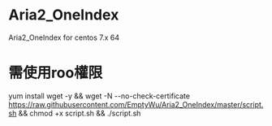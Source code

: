 # Aria2_OneIndex
Aria2_OneIndex for centos 7.x 64

# 需使用roo權限
yum install wget -y && wget -N --no-check-certificate https://raw.githubusercontent.com/EmptyWu/Aria2_OneIndex/master/script.sh && chmod +x script.sh && ./script.sh
